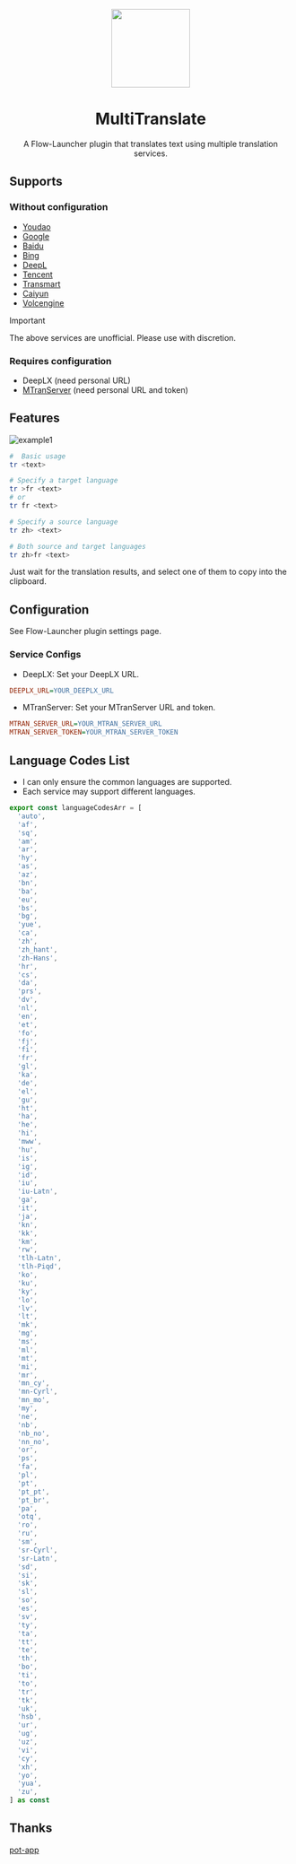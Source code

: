 <p align="center">
<img src="./assets/icon.png" height="140">
</p>

<h1 align="center">
MultiTranslate
</h1>

<p align="center">
A Flow-Launcher plugin that translates text using multiple translation services.
</p>

## Supports

### Without configuration
- [Youdao](https://fanyi.youdao.com/)
- [Google](https://translate.google.com/)
- [Baidu](https://fanyi.baidu.com/)
- [Bing](https://www.bing.com/translator)
- [DeepL](https://www.deepl.com/translator)
- [Tencent](https://fanyi.qq.com/)
- [Transmart](https://transmart.qq.com)
- [Caiyun](https://fanyi.caiyunapp.com/)
- [Volcengine](https://translate.volcengine.com/)

> [!IMPORTANT]
> The above services are unofficial. Please use with discretion.

### Requires configuration
- DeepLX (need personal URL)
- [MTranServer](https://github.com/xxnuo/MTranServer) (need personal URL and token)

## Features

![example1](./assets/example1.png)

``` bash
#  Basic usage
tr <text>

# Specify a target language
tr >fr <text>
# or
tr fr <text>

# Specify a source language
tr zh> <text>

# Both source and target languages
tr zh>fr <text>
```

Just wait for the translation results, and select one of them to copy into the clipboard.

## Configuration

See Flow-Launcher plugin settings page.

### Service Configs

+ DeepLX: Set your DeepLX URL.

```ini
DEEPLX_URL=YOUR_DEEPLX_URL
```

+ MTranServer: Set your MTranServer URL and token.

```ini
MTRAN_SERVER_URL=YOUR_MTRAN_SERVER_URL
MTRAN_SERVER_TOKEN=YOUR_MTRAN_SERVER_TOKEN
```

## Language Codes List

+ I can only ensure the common languages are supported.
+ Each service may support different languages.

```typescript
export const languageCodesArr = [
  'auto',
  'af',
  'sq',
  'am',
  'ar',
  'hy',
  'as',
  'az',
  'bn',
  'ba',
  'eu',
  'bs',
  'bg',
  'yue',
  'ca',
  'zh',
  'zh_hant',
  'zh-Hans',
  'hr',
  'cs',
  'da',
  'prs',
  'dv',
  'nl',
  'en',
  'et',
  'fo',
  'fj',
  'fi',
  'fr',
  'gl',
  'ka',
  'de',
  'el',
  'gu',
  'ht',
  'ha',
  'he',
  'hi',
  'mww',
  'hu',
  'is',
  'ig',
  'id',
  'iu',
  'iu-Latn',
  'ga',
  'it',
  'ja',
  'kn',
  'kk',
  'km',
  'rw',
  'tlh-Latn',
  'tlh-Piqd',
  'ko',
  'ku',
  'ky',
  'lo',
  'lv',
  'lt',
  'mk',
  'mg',
  'ms',
  'ml',
  'mt',
  'mi',
  'mr',
  'mn_cy',
  'mn-Cyrl',
  'mn_mo',
  'my',
  'ne',
  'nb',
  'nb_no',
  'nn_no',
  'or',
  'ps',
  'fa',
  'pl',
  'pt',
  'pt_pt',
  'pt_br',
  'pa',
  'otq',
  'ro',
  'ru',
  'sm',
  'sr-Cyrl',
  'sr-Latn',
  'sd',
  'si',
  'sk',
  'sl',
  'so',
  'es',
  'sv',
  'ty',
  'ta',
  'tt',
  'te',
  'th',
  'bo',
  'ti',
  'to',
  'tr',
  'tk',
  'uk',
  'hsb',
  'ur',
  'ug',
  'uz',
  'vi',
  'cy',
  'xh',
  'yo',
  'yua',
  'zu',
] as const
```

## Thanks

[pot-app](https://github.com/pot-app/pot-desktop)
